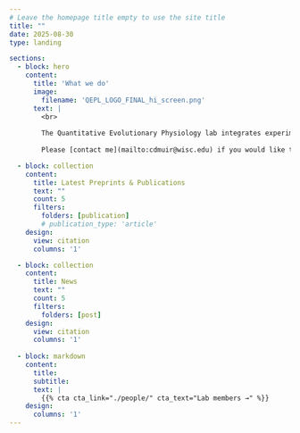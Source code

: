 ```yaml
---
# Leave the homepage title empty to use the site title
title: ""
date: 2025-08-30
type: landing

sections:
  - block: hero
    content:
      title: 'What we do'
      image:
        filename: 'QEPL_LOGO_FINAL_hi_screen.png'
      text: |
        <br>
        
        The Quantitative Evolutionary Physiology lab integrates experiments, comparative methods, and advanced quantitative tools to study physiological adaptation using plants as model systems. 
  
        Please [contact me](mailto:cdmuir@wisc.edu) if you would like to collaborate or join the lab as an undergraduate researcher, graduate student, or postdoc.

  - block: collection
    content:
      title: Latest Preprints & Publications
      text: ""
      count: 5
      filters:
        folders: [publication]
        # publication_type: 'article'
    design:
      view: citation
      columns: '1'

  - block: collection
    content:
      title: News
      text: ""
      count: 5
      filters:
        folders: [post]
    design:
      view: citation
      columns: '1'
      
  - block: markdown
    content:
      title:
      subtitle:
      text: |
        {{% cta cta_link="./people/" cta_text="Lab members →" %}}
    design:
      columns: '1'
---
```

